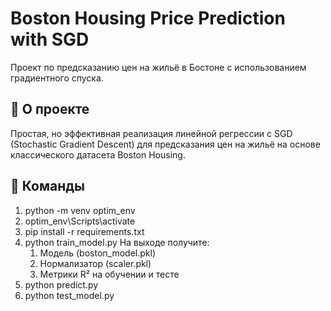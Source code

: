 # Boston Housing Price Prediction with SGD

Проект по предсказанию цен на жильё в Бостоне с использованием градиентного спуска.

## 📌 О проекте

Простая, но эффективная реализация линейной регрессии с SGD (Stochastic Gradient Descent) для предсказания цен на жильё на основе классического датасета Boston Housing.

## 📌 Команды

1) python -m venv optim_env
2) optim_env\Scripts\activate
3) pip install -r requirements.txt
4) python train_model.py
   На выходе получите:
     1) Модель (boston_model.pkl)
     2) Нормализатор (scaler.pkl)
     3) Метрики R² на обучении и тесте
6) python predict.py
7) python test_model.py

